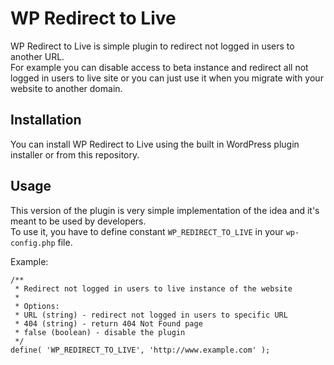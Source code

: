 WP Redirect to Live
====================

WP Redirect to Live is simple plugin to redirect not logged in users to another URL.   
For example you can disable access to beta instance and redirect all not logged in users to live site or you can just use it when you migrate with your website to another domain.

## Installation
You can install WP Redirect to Live using the built in WordPress plugin installer or from this repository.

## Usage
This version of the plugin is very simple implementation of the idea and it's meant to be used by developers.   
To use it, you have to define constant `WP_REDIRECT_TO_LIVE` in your `wp-config.php` file.

Example:
```
/**
 * Redirect not logged in users to live instance of the website
 *
 * Options:
 * URL (string) - redirect not logged in users to specific URL
 * 404 (string) - return 404 Not Found page
 * false (boolean) - disable the plugin
 */
define( 'WP_REDIRECT_TO_LIVE', 'http://www.example.com' );
```